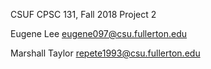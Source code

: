 CSUF CPSC 131, Fall 2018
Project 2

Eugene Lee      eugene097@csu.fullerton.edu

Marshall Taylor repete1993@csu.fullerton.edu
